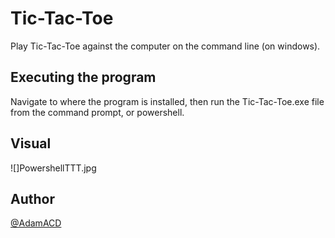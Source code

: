 # Tic-Tac-Toe

Play Tic-Tac-Toe against the computer on the command line (on windows).

## Executing the program

Navigate to where the program is installed, then run the Tic-Tac-Toe.exe file from the command prompt, or powershell.


## Visual

![]PowershellTTT.jpg

## Author

[@AdamACD](https://github.com/adamacd)